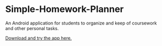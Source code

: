 # Simple-Homework-Planner
An Android application for students to organize and keep of coursework and other personal tasks.

[Download and try the app here.](https://play.google.com/store/apps/details?id=com.kevinvelcich.hwplanner)
